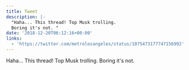```yaml
---
title: Tweet
description: |-
  "Haha... This thread! Top Musk trolling.
  Boring it's not. "
date: '2018-12-20T06:12:16+00:00'
links:
  - 'https://twitter.com/metrolosangeles/status/1075473177747156992'
---
```

Haha... This thread! Top Musk trolling.
Boring it's not. 

